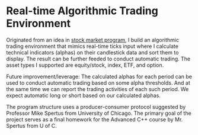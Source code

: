 # Real-time Algorithmic Trading Environment

Originated from an idea in [stock market program](https://www.netdevmike.com/project/c-stock-market-program), I build an algorithmic trading environment that mimics real-time ticks input where I calculate technical indicators (alphas) on their candlestick data and sort them to display. The result can be further feeded to conduct automatic trading. The asset types I supported are equity/stock, index, ETF, and option.

Future improvement/leverage: The calculated alphas for each period can be used to conduct automatic trading based on some alpha thresholds. And at the same time we can report the trading activities of each such period. We expect automatic long or short based on our calculated alphas.

The program structure uses a producer-consumer protocol suggested by Professor Mike Spertus from University of Chicago. The primary goal of the project serves as a final homework for the Advanced C++ course by Mr. Spertus from U of C.
